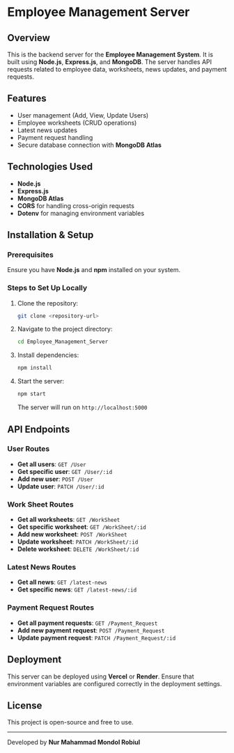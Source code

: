 # Employee Management Server

## Overview
This is the backend server for the **Employee Management System**. It is built using **Node.js**, **Express.js**, and **MongoDB**. The server handles API requests related to employee data, worksheets, news updates, and payment requests.

## Features
- User management (Add, View, Update Users)
- Employee worksheets (CRUD operations)
- Latest news updates
- Payment request handling
- Secure database connection with **MongoDB Atlas**

## Technologies Used
- **Node.js**
- **Express.js**
- **MongoDB Atlas**
- **CORS** for handling cross-origin requests
- **Dotenv** for managing environment variables

## Installation & Setup

### Prerequisites
Ensure you have **Node.js** and **npm** installed on your system.

### Steps to Set Up Locally
1. Clone the repository:
   ```sh
   git clone <repository-url>
   ```
2. Navigate to the project directory:
   ```sh
   cd Employee_Management_Server
   ```
3. Install dependencies:
   ```sh
   npm install
   ```

4. Start the server:
   ```sh
   npm start
   ```
   The server will run on `http://localhost:5000`

## API Endpoints

### User Routes
- **Get all users**: `GET /User`
- **Get specific user**: `GET /User/:id`
- **Add new user**: `POST /User`
- **Update user**: `PATCH /User/:id`

### Work Sheet Routes
- **Get all worksheets**: `GET /WorkSheet`
- **Get specific worksheet**: `GET /WorkSheet/:id`
- **Add new worksheet**: `POST /WorkSheet`
- **Update worksheet**: `PATCH /WorkSheet/:id`
- **Delete worksheet**: `DELETE /WorkSheet/:id`

### Latest News Routes
- **Get all news**: `GET /latest-news`
- **Get specific news**: `GET /latest-news/:id`

### Payment Request Routes
- **Get all payment requests**: `GET /Payment_Request`
- **Add new payment request**: `POST /Payment_Request`
- **Update payment request**: `PATCH /Payment_Request/:id`

## Deployment
This server can be deployed using **Vercel** or **Render**. Ensure that environment variables are configured correctly in the deployment settings.

## License
This project is open-source and free to use.

---
Developed by **Nur Mahammad Mondol Robiul**

